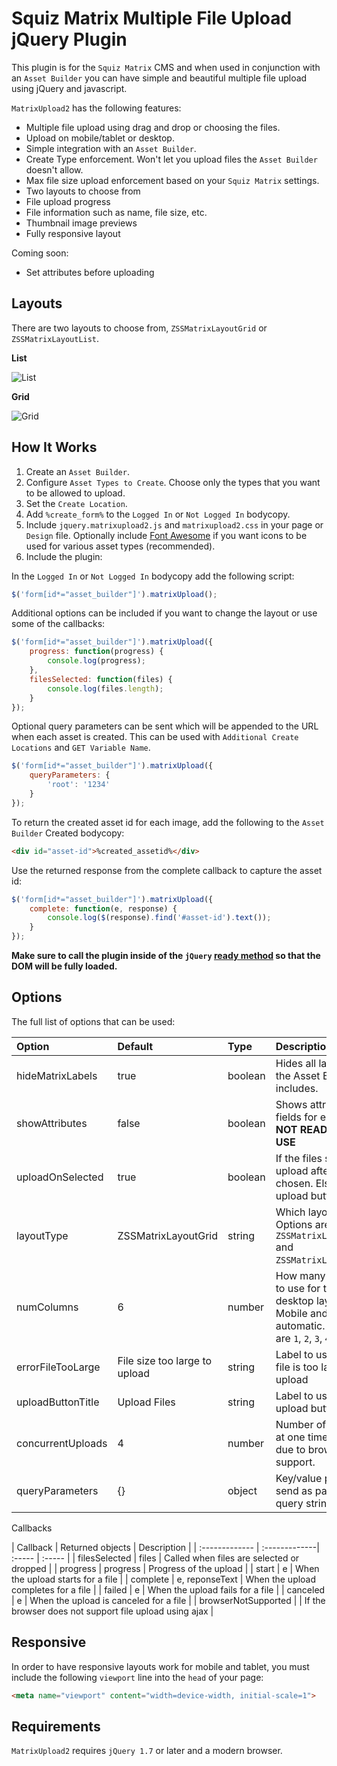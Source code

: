 Squiz Matrix Multiple File Upload jQuery Plugin
=============

This plugin is for the `Squiz Matrix` CMS and when used in conjunction with an `Asset Builder` you can have simple and beautiful multiple file upload using jQuery and javascript.

`MatrixUpload2` has the following features:

* Multiple file upload using drag and drop or choosing the files.
* Upload on mobile/tablet or desktop.
* Simple integration with an `Asset Builder`.
* Create Type enforcement. Won't let you upload files the `Asset Builder` doesn't allow.
* Max file size upload enforcement based on your `Squiz Matrix` settings.
* Two layouts to choose from
* File upload progress
* File information such as name, file size, etc.
* Thumbnail image previews
* Fully responsive layout

Coming soon:

* Set attributes before uploading

Layouts
---

There are two layouts to choose from, `ZSSMatrixLayoutGrid` or `ZSSMatrixLayoutList`.

**List**

![List](http://cl.ly/image/0w1j0s113A44/list.jpg "List")

**Grid**

![Grid](http://cl.ly/image/0I0q1H333a0o/grid.jpg "Grid")


How It Works
---

1. Create an `Asset Builder`.
2. Configure `Asset Types to Create`. Choose only the types that you want to be allowed to upload.
3. Set the `Create Location`.
4. Add `%create_form%` to the `Logged In` or `Not Logged In` bodycopy.
5. Include `jquery.matrixupload2.js` and `matrixupload2.css` in your page or `Design` file. Optionally include [Font Awesome](http://fortawesome.github.io/Font-Awesome/) if you want icons to be used for various asset types (recommended).
6. Include the plugin:

In the `Logged In` or `Not Logged In` bodycopy add the following script:

```javascript
$('form[id*="asset_builder"]').matrixUpload();
```

Additional options can be included if you want to change the layout or use some of the callbacks:

```javascript
$('form[id*="asset_builder"]').matrixUpload({
    progress: function(progress) {
        console.log(progress);	
    },
    filesSelected: function(files) {
        console.log(files.length);	
    }
});
```

Optional query parameters can be sent which will be appended to the URL when each asset is created. This can be used with `Additional Create Locations` and `GET Variable Name`.

```javascript
$('form[id*="asset_builder"]').matrixUpload({
    queryParameters: {
        'root': '1234'
    }
});
```

To return the created asset id for each image, add the following to the `Asset Builder` Created bodycopy:

```html 
<div id="asset-id">%created_assetid%</div>
```

Use the returned response from the complete callback to capture the asset id:

```javascript
$('form[id*="asset_builder"]').matrixUpload({
    complete: function(e, response) {
        console.log($(response).find('#asset-id').text());	
    }
});
```

**Make sure to call the plugin inside of the `jQuery` [ready method](http://api.jquery.com/ready) so that the DOM will be fully loaded.**

Options
---

The full list of options that can be used:

| Option     | Default   | Type  | Description  |
| :------------- | :-------------| :----- | :----- |
| hideMatrixLabels | true  | boolean | Hides all labels that the Asset Builder includes. |
| showAttributes   | false | boolean | Shows attribute fields for each file. **NOT READY FOR USE** |
| uploadOnSelected | true  | boolean | If the files should upload after they are chosen. Else use an upload button. |
| layoutType       | ZSSMatrixLayoutGrid | string | Which layout to use. Options are `ZSSMatrixLayoutGrid` and `ZSSMatrixLayoutList`. |
| numColumns       | 6     | number  | How many columns to use for the desktop layout. Mobile and tablet are automatic. Options are `1`, `2`, `3`, `4`, `6`, `12`. |
| errorFileTooLarge | File size too large to upload | string | Label to use when a file is too large to upload |
| uploadButtonTitle | Upload Files | string | Label to use for the upload button |
| concurrentUploads | 4 | number | Number of uploads at one time. Max of 6 due to browser support. |
| queryParameters   | {} | object | Key/value pairs to send as part of the query string |

Callbacks

| Callback     | Returned objects  | Description  |
| :------------- | :-------------| :----- | :----- |
| filesSelected | files |  Called when files are selected or dropped |
| progress | progress |  Progress of the upload |
| start | e |  When the upload starts for a file |
| complete | e, reponseText |  When the upload completes for a file |
| failed | e |  When the upload fails for a file |
| canceled | e |  When the upload is canceled for a file |
| browserNotSupported |  |  If the browser does not support file upload using ajax |


Responsive
---

In order to have responsive layouts work for mobile and tablet, you must include the following `viewport` line into the `head` of your page:

```html
<meta name="viewport" content="width=device-width, initial-scale=1">
```


Requirements
--------------
`MatrixUpload2` requires `jQuery 1.7` or later and a modern browser.
